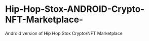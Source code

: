 # Hip-Hop-Stox-ANDROID-Crypto-NFT-Marketplace-
Android version of Hip Hop Stox Crypto/NFT Marketplace
